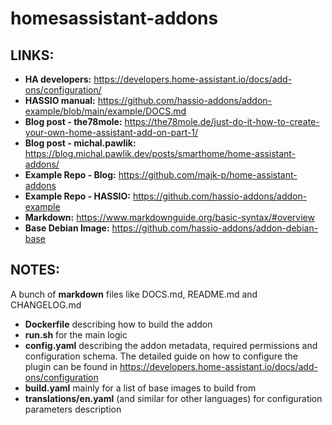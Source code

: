 # homesassistant-addons




## LINKS:
+ **HA developers:** https://developers.home-assistant.io/docs/add-ons/configuration/
+ **HASSIO manual:** https://github.com/hassio-addons/addon-example/blob/main/example/DOCS.md
+ **Blog post - the78mole:** https://the78mole.de/just-do-it-how-to-create-your-own-home-assistant-add-on-part-1/
+ **Blog post - michal.pawlik:** https://blog.michal.pawlik.dev/posts/smarthome/home-assistant-addons/
+ **Example Repo - Blog:** https://github.com/majk-p/home-assistant-addons
+ **Example Repo - HASSIO:** https://github.com/hassio-addons/addon-example
+ **Markdown:** https://www.markdownguide.org/basic-syntax/#overview
+ **Base Debian Image:** https://github.com/hassio-addons/addon-debian-base

## NOTES:
 A bunch of **markdown** files like DOCS.md, README.md and CHANGELOG.md
+ **Dockerfile** describing how to build the addon
+ **run.sh** for the main logic
+ **config.yaml** describing the addon metadata, required permissions and configuration schema. The detailed guide on how to configure the plugin can be found in https://developers.home-assistant.io/docs/add-ons/configuration
+ **build.yaml** mainly for a list of base images to build from
+ **translations/en.yaml** (and similar for other languages) for configuration parameters description
